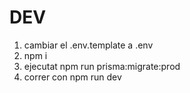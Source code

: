 

# DEV
1. cambiar el .env.template a .env
2. npm i
4. ejecutat npm run prisma:migrate:prod
4. correr con npm run dev

